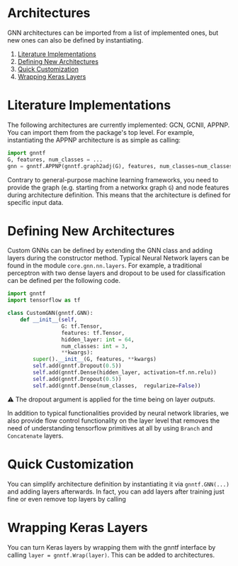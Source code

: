 # Architectures
GNN architectures can be imported from a list of implemented
ones, but new ones can also be defined by instantiating.

1. [Literature Implementations](#literature-implementations)
2. [Defining New Architectures](#defining-new-architectures)
3. [Quick Customization](#quick-customization)
4. [Wrapping Keras Layers](#wrapping-keras-layers)

# Literature Implementations
The following architectures are currently implemented: 
GCN, GCNII, APPNP. You can import them from the package's
top level. For example, instantiating the APPNP architecture
is as simple as calling:

```python
import gnntf
G, features, num_classes = ...
gnn = gnntf.APPNP(gnntf.graph2adj(G), features, num_classes=num_classes)
```

Contrary to general-purpose machine learning frameworks, you need to 
provide the graph (e.g. starting from a networkx graph `G`) and
node features during architecture definition. This means that the
architecture is defined for specific input data.


# Defining New Architectures
Custom GNNs can be defined by extending the GNN class and adding layers
during the constructor method. Typical Neural Network layers can be
found in the module ``core.gnn.nn.layers``. For example, a traditional
perceptron with two dense layers and dropout to be used for classification
can be defined per the following code.

```python
import gnntf
import tensorflow as tf

class CustomGNN(gnntf.GNN):
    def __init__(self, 
                 G: tf.Tensor,
                 features: tf.Tensor, 
                 hidden_layer: int = 64, 
                 num_classes: int = 3, 
                 **kwargs):
        super().__init__(G, features, **kwargs)
        self.add(gnntf.Dropout(0.5))
        self.add(gnntf.Dense(hidden_layer, activation=tf.nn.relu))
        self.add(gnntf.Dropout(0.5))
        self.add(gnntf.Dense(num_classes,  regularize=False))
```

:warning: The dropout argument is applied for the time being on layer *outputs*.

In addition to typical functionalities provided by neural network libraries,
we also provide flow control functionality on the layer level that removes the need
of understanding tensorflow primitives at all by using `Branch` and `Concatenate` 
layers.

# Quick Customization
You can simplify architecture definition by instantiating it
via `gnntf.GNN(...)` and adding layers afterwards.
In fact, you can add layers after training just fine or
even remove top layers by calling

# Wrapping Keras Layers
You can turn Keras layers by wrapping them with the gnntf
interface by calling `layer = gnntf.Wrap(layer)`. This
can be added to architectures.